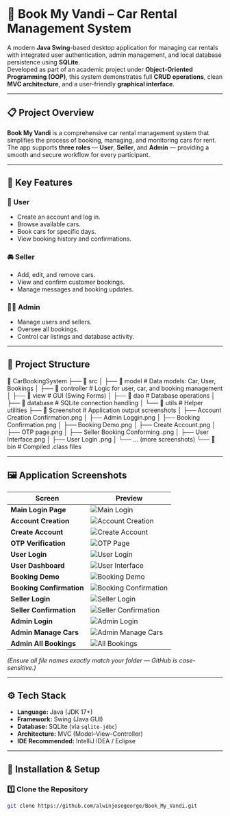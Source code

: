 # 🚗 Book My Vandi – Car Rental Management System

A modern **Java Swing**-based desktop application for managing car rentals with integrated user authentication, admin management, and local database persistence using **SQLite**.  
Developed as part of an academic project under **Object-Oriented Programming (OOP)**, this system demonstrates full **CRUD operations**, clean **MVC architecture**, and a user-friendly **graphical interface**.

---

## 📋 Project Overview

**Book My Vandi** is a comprehensive car rental management system that simplifies the process of booking, managing, and monitoring cars for rent.  
The app supports **three roles** — **User**, **Seller**, and **Admin** — providing a smooth and secure workflow for every participant.

---

## 🎯 Key Features

### 👥 User
- Create an account and log in.
- Browse available cars.
- Book cars for specific days.
- View booking history and confirmations.

### 🚘 Seller
- Add, edit, and remove cars.
- View and confirm customer bookings.
- Manage messages and booking updates.

### 🧑‍💼 Admin
- Manage users and sellers.
- Oversee all bookings.
- Control car listings and database activity.

---

## 🧩 Project Structure

📁 CarBookingSystem
├── 📁 src
│ ├── 📁 model # Data models: Car, User, Bookings
│ ├── 📁 controller # Logic for user, car, and booking management
│ ├── 📁 view # GUI (Swing Forms)
│ ├── 📁 dao # Database operations
│ ├── 📁 database # SQLite connection handling
│ └── 📁 utils # Helper utilities
├── 📁 Screenshot # Application output screenshots
│ ├── Account Creation Confirmation.png
│ ├── Admin Loggin.png
│ ├── Booking Confirmation.png
│ ├── Booking Demo.png
│ ├── Create Account.png
│ ├── OTP page.png
│ ├── Seller Booking Conforming .png
│ ├── User Interface.png
│ ├── User Login .png
│ └── ... (more screenshots)
└── 📁 bin # Compiled .class files

---

## 🖼️ Application Screenshots

| Screen | Preview |
|--------|----------|
| **Main Login Page** | ![Main Login](Screenshot/MainLoginPage.png) |
| **Account Creation** | ![Account Creation](Screenshot/Account%20Creation%20Confirmation.png) |
| **Create Account** | ![Create Account](Screenshot/Create%20Account.png) |
| **OTP Verification** | ![OTP Page](Screenshot/OTP%20page.png) |
| **User Login** | ![User Login](Screenshot/User%20Login%20.png) |
| **User Dashboard** | ![User Interface](Screenshot/User%20Interface.png) |
| **Booking Demo** | ![Booking Demo](Screenshot/Booking%20Demo.png) |
| **Booking Confirmation** | ![Booking Confirmation](Screenshot/Booking%20Confirmation.png) |
| **Seller Login** | ![Seller Login](Screenshot/Seller%20Login%20Pages.png) |
| **Seller Confirmation** | ![Seller Confirmation](Screenshot/Seller%20Booking%20Conforming%20.png) |
| **Admin Login** | ![Admin Login](Screenshot/Admin%20Loggin.png) |
| **Admin Manage Cars** | ![Admin Manage Cars](Screenshot/Admin%20Manage%20Car.png) |
| **Admin All Bookings** | ![All Bookings](Screenshot/admin%20all%20booking.png) |

*(Ensure all file names exactly match your folder — GitHub is case-sensitive.)*

---

## ⚙️ Tech Stack

- **Language:** Java (JDK 17+)
- **Framework:** Swing (Java GUI)
- **Database:** SQLite (via `sqlite-jdbc`)
- **Architecture:** MVC (Model–View–Controller)
- **IDE Recommended:** IntelliJ IDEA / Eclipse

---

## 🧱 Installation & Setup

### 1️⃣ Clone the Repository
```bash
git clone https://github.com/alwinjosegeorge/Book_My_Vandi.git

